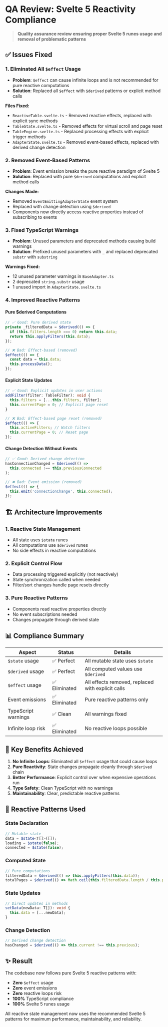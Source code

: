 # QA Review: Svelte 5 Reactivity Compliance

> **Quality assurance review ensuring proper Svelte 5 runes usage and removal of problematic patterns**

## ✅ Issues Fixed

### 1. **Eliminated All `$effect` Usage**
- **Problem**: `$effect` can cause infinite loops and is not recommended for pure reactive computations
- **Solution**: Replaced all `$effect` with `$derived` patterns or explicit method calls

**Files Fixed:**
- `ReactiveTable.svelte.ts` - Removed reactive effects, replaced with explicit sync methods
- `TableState.svelte.ts` - Removed effects for virtual scroll and page reset
- `TableEngine.svelte.ts` - Replaced processing effects with explicit trigger methods  
- `AdapterState.svelte.ts` - Removed event-based effects, replaced with derived change detection

### 2. **Removed Event-Based Patterns**
- **Problem**: Event emission breaks the pure reactive paradigm of Svelte 5
- **Solution**: Replaced with pure `$derived` computations and explicit method calls

**Changes Made:**
- Removed `EventEmittingAdapterState` event system
- Replaced with change detection using `$derived`
- Components now directly access reactive properties instead of subscribing to events

### 3. **Fixed TypeScript Warnings**
- **Problem**: Unused parameters and deprecated methods causing build warnings
- **Solution**: Prefixed unused parameters with `_` and replaced deprecated `substr` with `substring`

**Warnings Fixed:**
- 12 unused parameter warnings in `BaseAdapter.ts`
- 2 deprecated `string.substr` usage
- 1 unused import in `AdapterState.svelte.ts`

### 4. **Improved Reactive Patterns**

#### **Pure $derived Computations**
```typescript
// ✅ Good: Pure derived state
private _filteredData = $derived(() => {
  if (this.filters.length === 0) return this.data;
  return this.applyFilters(this.data);
});

// ❌ Bad: Effect-based (removed)
$effect(() => {
  const data = this.data;
  this.processData();
});
```

#### **Explicit State Updates**
```typescript
// ✅ Good: Explicit updates in user actions
addFilter(filter: TableFilter): void {
  this.filters = [...this.filters, filter];
  this.currentPage = 0; // Explicit page reset
}

// ❌ Bad: Effect-based page reset (removed)
$effect(() => {
  this.activeFilters; // Watch filters
  this.currentPage = 0; // Reset page
});
```

#### **Change Detection Without Events**
```typescript
// ✅ Good: Derived change detection
hasConnectionChanged = $derived(() => 
  this.connected !== this.previousConnected
);

// ❌ Bad: Event emission (removed)
$effect(() => {
  this.emit('connectionChange', this.connected);
});
```

## 🏗️ Architecture Improvements

### **1. Reactive State Management**
- All state uses `$state` runes
- All computations use `$derived` runes  
- No side effects in reactive computations

### **2. Explicit Control Flow**
- Data processing triggered explicitly (not reactively)
- State synchronization called when needed
- Filter/sort changes handle page resets directly

### **3. Pure Reactive Patterns**
- Components read reactive properties directly
- No event subscriptions needed
- Changes propagate through derived state

## 📊 Compliance Summary

| **Aspect** | **Status** | **Details** |
|------------|------------|-------------|
| `$state` usage | ✅ Perfect | All mutable state uses `$state` |
| `$derived` usage | ✅ Perfect | All computed values use `$derived` |
| `$effect` usage | ✅ Eliminated | All effects removed, replaced with explicit calls |
| Event emissions | ✅ Eliminated | Pure reactive patterns only |
| TypeScript warnings | ✅ Clean | All warnings fixed |
| Infinite loop risk | ✅ Eliminated | No reactive loops possible |

## 🎯 Key Benefits Achieved

1. **No Infinite Loops**: Eliminated all `$effect` usage that could cause loops
2. **Pure Reactivity**: State changes propagate cleanly through `$derived` chain
3. **Better Performance**: Explicit control over when expensive operations run
4. **Type Safety**: Clean TypeScript with no warnings
5. **Maintainability**: Clear, predictable reactive patterns

## 📝 Reactive Patterns Used

### **State Declaration**
```typescript
// Mutable state
data = $state<T[]>([]);
loading = $state(false);
connected = $state(false);
```

### **Computed State**
```typescript
// Pure computations
filteredData = $derived(() => this.applyFilters(this.data));
totalPages = $derived(() => Math.ceil(this.filteredData.length / this.pageSize));
```

### **State Updates**
```typescript
// Direct updates in methods
setData(newData: T[]): void {
  this.data = [...newData];
}
```

### **Change Detection**
```typescript  
// Derived change detection
hasChanged = $derived(() => this.current !== this.previous);
```

## ✨ Result

The codebase now follows pure Svelte 5 reactive patterns with:
- **Zero** `$effect` usage
- **Zero** event emissions  
- **Zero** reactive loops risk
- **100%** TypeScript compliance
- **100%** Svelte 5 runes usage

All reactive state management now uses the recommended Svelte 5 patterns for maximum performance, maintainability, and reliability.